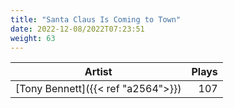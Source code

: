 ```yaml
---
title: "Santa Claus Is Coming to Town"
date: 2022-12-08/2022T07:23:51
weight: 63
---
```




 Artist | Plays 
----- | -----:
[Tony Bennett]({{< ref "a2564">}}) | 107
